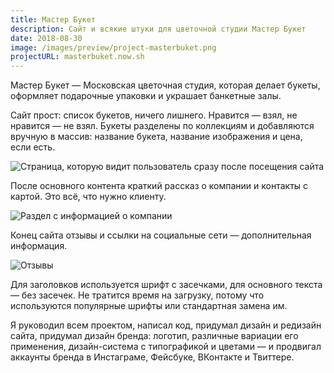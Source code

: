 ```yaml
---
title: Мастер Букет
description: Сайт и всякие штуки для цветочной студии Мастер Букет
date: 2018-08-30
image: /images/preview/project-masterbuket.png
projectURL: masterbuket.now.sh
---
```


Мастер Букет — Московская цветочная студия, которая делает букеты, оформляет подарочные упаковки и украшает банкетные залы.

Сайт прост: список букетов, ничего лишнего. Нравится — взял, не нравится — не взял. Букеты разделены по коллекциям и добавляются вручную в массив: название букета, название изображения и цена, если есть.

![Страница, которую видит пользователь сразу после посещения сайта](/images/masterbuket-main.png)

После основного контента краткий рассказ о компании и контакты с картой. Это всё, что нужно клиенту.

![Раздел с информацией о компании](/images/masterbuket-inf.png)

Конец сайта отзывы и ссылки на социальные сети — дополнительная информация.

![Отзывы](/images/masterbuket-reviews.png)

Для заголовков используется шрифт с засечками, для основного текста — без засечек. Не тратится время на загрузку, потому что используются популярные шрифты или стандартная замена им.

Я руководил всем проектом, написал код, придумал дизайн и редизайн сайта, придумал дизайн бренда: логотип, различные вариации его применения, дизайн-система с типографикой и цветами — и продвигал аккаунты бренда в Инстаграме, Фейсбуке, ВКонтакте и Твиттере.
